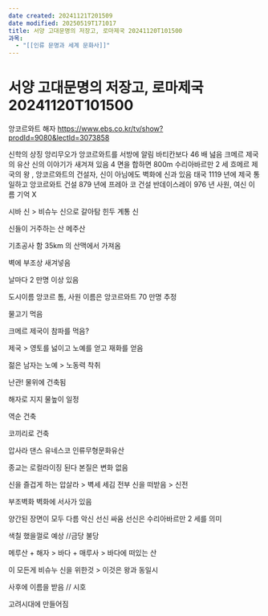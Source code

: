 ```yaml
---
date created: 20241121T201509
date modified: 20250519T171017
title: 서양 고대문명의 저장고, 로마제국 20241120T101500
과목:
  - "[[인류 문명과 세계 문화사]]"
---
```


# 서양 고대문명의 저장고, 로마제국 20241120T101500

앙코르와트
해자
<https://www.ebs.co.kr/tv/show?prodId=9080&lectId=3073858>

신학의 상징
앙리무오가 앙코르와트를 서방에 알림
바티칸보다 46 배 넖음
크메르 제국의 유산
신의 이야기가 새겨져 있음
4 면을 합하면 800m
수리아바르만 2 세 흐메르 제국의 왕 , 앙코르와트의 건설자, 신이 아님에도 벽화에 신과 있음
태국
1119 년에 제국 통일하고 앙코르와트 건설
879 년에 프레아 코 건설
반데이스레이 976 년
사원, 여신 이름 기억 X

시바 신 > 비슈누 신으로 갈아탐
힌두 계통 신

신들이 거주하는 산 메주산

기초공사 함
35km 의 산맥에서 가져옴

벽에 부조상 새겨넣음

날마다 2 만명 이상 있음

도시이름 앙코르 톰, 사원 이름은 앙코르와트 70 만명 추정

물고기 먹음

크메르 제국이 참파를 먹음?

제국 > 영토를 넗이고 노예를 얻고 재화를 얻음

젊은 남자는 노예 > 노동력 착취

난관!
물위에 건축됨

해자로 지지
물높이 일정

역순 건축

코끼리로 건축

압사라 댄스
유네스코 인류무형문화유산

종교는 로컬라이징 된다
본질은 변화 없음

신을 즐겁게 하는 압살라 > 벽세 세김
전부 신을 떠받음 > 신전

부조벽화
벽화에 서사가 있음

양간된 장면이 모두 다름
악신 선신 싸움
선신은 수리아바르만 2 세를 의미

색칠 했을껄로 예상
//금당 불당

메루산 + 해자 > 바다 + 매루사 > 바다에 떠있는 산

이 모든게 비슈누 신을 위한것 > 이것은 왕과 동일시

사후에 이름을 받음 // 시호

고려시대에 만들어짐
